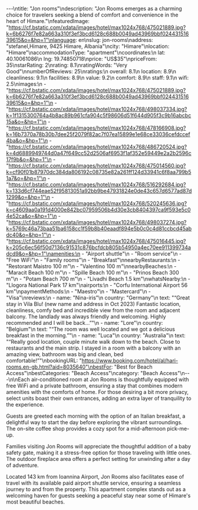 ---\ntitle: "Jon rooms"\ndescription: "Jon Rooms emerges as a charming choice for travelers seeking a blend of comfort and convenience in the heart of Himare."\nfeaturedImage: "https://cf.bstatic.com/xdata/images/hotel/max1024x768/475021889.jpg?k=6b6276f7e82a663a310f3ef3bcd6128c688b0049ad43969bbf02443151639615&o=&hp=1"\nlanguage: en\nslug: jon-rooms\naddress: "stefanel,Himare, 9425 Himare, Albania"\ncity: "Himare"\nlocation: "Himare"\naccommodationType: "apartment"\ncoordinates:\n  lat: 40.10061086\n  lng: 19.74850718\nprice: "US$35"\npriceFrom: 35\nstarRating: 2\nrating: 8.1\nratingWords: "Very Good"\nnumberOfReviews: 25\nratings:\n  overall: 8.1\n  location: 8.9\n  cleanliness: 9.1\n  facilities: 8.9\n  value: 9.2\n  comfort: 8.9\n  staff: 9.1\n  wifi: 2.5\nimages:\n  - "https://cf.bstatic.com/xdata/images/hotel/max1024x768/475021889.jpg?k=6b6276f7e82a663a310f3ef3bcd6128c688b0049ad43969bbf02443151639615&o=&hp=1"\n  - "https://cf.bstatic.com/xdata/images/hotel/max1024x768/498037334.jpg?k=1f1315300764a4b8ac89b961cfa904c5f98606d51f644d905f3c9b16abcbc15a&o=&hp=1"\n  - "https://cf.bstatic.com/xdata/images/hotel/max1024x768/478166908.jpg?k=16b7370a78b30b7dee25f2079f82ac7f07ea15899e1e68ce33036cefdccef4ba&o=&hp=1"\n  - "https://cf.bstatic.com/xdata/images/hotel/max1024x768/486720524.jpg?k=4d6889949744d0a47f649cc52d2506af6953f1af352e59449e2a2b2596c17f9b&o=&hp=1"\n  - "https://cf.bstatic.com/xdata/images/hotel/max1024x768/475014560.jpg?k=cf90f01b87970dc384da806192c08735e82a261ff124d33941c6f8aa799b51a7&o=&hp=1"\n  - "https://cf.bstatic.com/xdata/images/hotel/max1024x768/516292684.jpg?k=133d6cf744eae52f95813051a92bb9be47931824e0de43c657d6577ad87d1299&o=&hp=1"\n  - "https://cf.bstatic.com/xdata/images/hotel/max1024x768/520245636.jpg?k=c4609aa0a191d4000e842bc07959506b4d30e3cb8404397ca9f593e5c04e52ca&o=&hp=1"\n  - "https://cf.bstatic.com/xdata/images/hotel/max1024x768/498037274.jpg?k=5769c46a73baa51ba6158cc1f59b8b40eaadf894e5b0c0c4d81ccbcd45abdc40&o=&hp=1"\n  - "https://cf.bstatic.com/xdata/images/hotel/max1024x768/475016445.jpg?k=205c6ec56f50d7136c91531c876bcfdcb805b54950a4ec70ee911399734adcd9&o=&hp=1"\namenities:\n  - "Airport shuttle"\n  - "Room service"\n  - "Free WiFi"\n  - "Family rooms"\n  - "Breakfast"\nnearbyRestaurants:\n  - "Restorant Maistro 100 m"\n  - "Valentino 100 m"\nnearbyBeaches:\n  - "Maracit Beach 100 m"\n  - "Spille Beach 100 m"\n  - "Prinos Beach 300 m"\n  - "Potam Beach 700 m"\n  - "Livadhi Beach 1.5 km"\nwhatsNearby:\n  - "Llogora National Park 17 km"\nairports:\n  - "Corfu International Airport 56 km"\npaymentMethods:\n  - "Maestro"\n  - "Mastercard"\n  - "Visa"\nreviews:\n  - name: "Nina-iris"\n    country: "Germany"\n    text: "“Great stay in Vila Blu! (new name and address in Oct 2023)
Fantastic location, cleanliness, comfy bed and incredible view from the room and adjacent balcony.
The landlady was always friendly and welcoming. Highly recommended and I will be back...”"\n  - name: "Lore"\n    country: "Belgium"\n    text: "“The room was well located and we got a delicious breakfast in the morning.”"\n  - name: "Luca"\n    country: "Australia"\n    text: "“Really good location, couple minute walk down to the beach. Close to restaurants and the main strip. I stayed in a room with a balcony with an amazing view, bathroom was big and clean, bed comfortable!”"\nbookingURL: "https://www.booking.com/hotel/al/hari-rooms.en-gb.html?aid=8035640"\nbestFor: "Best for Beach Access"\nbestCategories: "Beach Access"\ncategory: "Beach Access"\n---\n\nEach air-conditioned room at Jon Rooms is thoughtfully equipped with free WiFi and a private bathroom, ensuring a stay that combines modern amenities with the comforts of home. For those desiring a bit more privacy, select units boast their own entrances, adding an extra layer of tranquility to the experience.

Guests are greeted each morning with the option of an Italian breakfast, a delightful way to start the day before exploring the vibrant surroundings. The on-site coffee shop provides a cozy spot for a mid-afternoon pick-me-up.

Families visiting Jon Rooms will appreciate the thoughtful addition of a baby safety gate, making it a stress-free option for those traveling with little ones. The outdoor fireplace area offers a perfect setting for unwinding after a day of adventure.

Located 143 km from Ioannina Airport, Jon Rooms also facilitates ease of travel with its available paid airport shuttle service, ensuring a seamless journey to and from the property. This apartment complex stands out as a welcoming haven for guests seeking a peaceful stay near some of Himare's most beautiful beaches.
